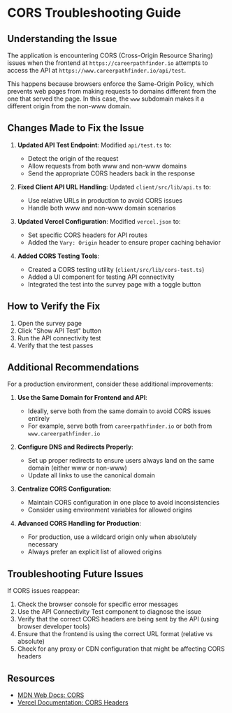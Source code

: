 # CORS Troubleshooting Guide

## Understanding the Issue

The application is encountering CORS (Cross-Origin Resource Sharing) issues when the frontend at `https://careerpathfinder.io` attempts to access the API at `https://www.careerpathfinder.io/api/test`. 

This happens because browsers enforce the Same-Origin Policy, which prevents web pages from making requests to domains different from the one that served the page. In this case, the `www` subdomain makes it a different origin from the non-www domain.

## Changes Made to Fix the Issue

1. **Updated API Test Endpoint**: Modified `api/test.ts` to:
   - Detect the origin of the request
   - Allow requests from both www and non-www domains
   - Send the appropriate CORS headers back in the response

2. **Fixed Client API URL Handling**: Updated `client/src/lib/api.ts` to:
   - Use relative URLs in production to avoid CORS issues
   - Handle both www and non-www domain scenarios

3. **Updated Vercel Configuration**: Modified `vercel.json` to:
   - Set specific CORS headers for API routes
   - Added the `Vary: Origin` header to ensure proper caching behavior

4. **Added CORS Testing Tools**:
   - Created a CORS testing utility (`client/src/lib/cors-test.ts`)
   - Added a UI component for testing API connectivity
   - Integrated the test into the survey page with a toggle button

## How to Verify the Fix

1. Open the survey page
2. Click "Show API Test" button
3. Run the API connectivity test
4. Verify that the test passes

## Additional Recommendations

For a production environment, consider these additional improvements:

1. **Use the Same Domain for Frontend and API**: 
   - Ideally, serve both from the same domain to avoid CORS issues entirely
   - For example, serve both from `careerpathfinder.io` or both from `www.careerpathfinder.io`

2. **Configure DNS and Redirects Properly**:
   - Set up proper redirects to ensure users always land on the same domain (either www or non-www)
   - Update all links to use the canonical domain

3. **Centralize CORS Configuration**:
   - Maintain CORS configuration in one place to avoid inconsistencies
   - Consider using environment variables for allowed origins

4. **Advanced CORS Handling for Production**:
   - For production, use a wildcard origin only when absolutely necessary
   - Always prefer an explicit list of allowed origins

## Troubleshooting Future Issues

If CORS issues reappear:

1. Check the browser console for specific error messages
2. Use the API Connectivity Test component to diagnose the issue
3. Verify that the correct CORS headers are being sent by the API (using browser developer tools)
4. Ensure that the frontend is using the correct URL format (relative vs absolute)
5. Check for any proxy or CDN configuration that might be affecting CORS headers

## Resources

- [MDN Web Docs: CORS](https://developer.mozilla.org/en-US/docs/Web/HTTP/CORS)
- [Vercel Documentation: CORS Headers](https://vercel.com/docs/concepts/functions/serverless-functions/cors) 